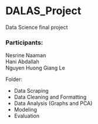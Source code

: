 # DALAS_Project
Data Science final project

### Participants:

Nesrine Naaman <br />
Hani Abdallah <br />
Nguyen Huong Giang Le

Folder:
- Data Scraping
- Data Cleaning and Formatting
- Data Analysis (Graphs and PCA)
- Modeling
- Evaluation
